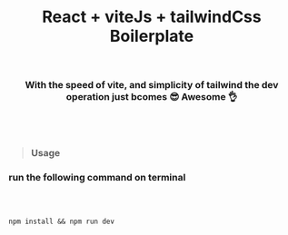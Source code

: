 <br>
<br>
<h1 align="center" > React + viteJs + tailwindCss Boilerplate </h1>
<br>
<h3 align="center" width="450px" > With the  speed of vite, and simplicity of tailwind the dev operation just bcomes 😎 Awesome 👌 </h3>

<br>
<br>

> ### **Usage**

### run the following command on terminal

<br>

```

npm install && npm run dev

```
